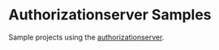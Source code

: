 # Authorizationserver Samples

Sample projects using the [authorizationserver](https://github.com/andifalk/authorizationserver).
